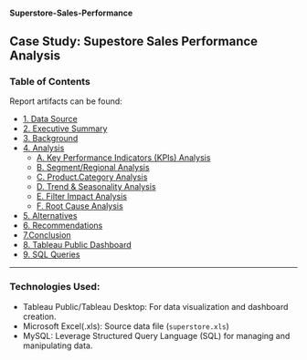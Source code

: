 #### Superstore-Sales-Performance

<h2>Case Study: Supestore Sales Performance Analysis</h2>

<h3>Table of Contents</h3>

Report artifacts can be found:

- [1. Data Source]()
- [2. Executive Summary]()
- [3. Background]()
- [4. Analysis]()
  -  [A. Key Performance Indicators (KPIs) Analysis]()
  -  [B. Segment/Regional Analysis]()
  -  [C. Product.Category Analysis]()
  -  [D. Trend & Seasonality Analysis]()
  -  [E. Filter Impact Analysis]()
  -  [F. Root Cause Analysis]()
- [5. Alternatives]()
- [6. Recommendations]()
- [7.Conclusion]()
- [8. Tableau Public Dashboard]()
- [9. SQL Queries]()

---

<h3>Technologies Used:</h3>

- Tableau Public/Tableau Desktop: For data visualization and dashboard creation.
- Microsoft Excel(.xls): Source data file (`superstore.xls`)
- MySQL: Leverage Structured Query Language (SQL) for managing and manipulating data.

